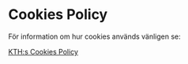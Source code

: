# Cookies Policy

För information om hur cookies används vänligen se:

[KTH:s Cookies Policy](https://www.kth.se/gemensamt/om-kakor-cookies-pa-kth-s-webbplats-1.844)
